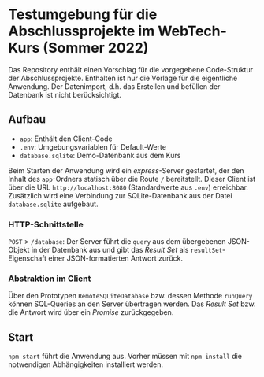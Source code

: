 # Testumgebung für die Abschlussprojekte im WebTech-Kurs (Sommer 2022)

Das Repository enthält einen Vorschlag für die vorgegebene Code-Struktur der Abschlussprojekte. Enthalten ist nur die Vorlage für die eigentliche Anwendung. Der Datenimport, d.h. das Erstellen und befüllen der Datenbank ist nicht berücksichtigt.

## Aufbau

- `app`: Enthält den Client-Code
- `.env`: Umgebungsvariablen für Default-Werte
- `database.sqlite`: Demo-Datenbank aus dem Kurs

Beim Starten der Anwendung wird ein _express_-Server gestartet, der den Inhalt des `app`-Ordners statisch über die Route `/` bereitstellt. Dieser Client ist über die URL `http://localhost:8080` (Standardwerte aus `.env`) erreichbar. Zusätzlich wird eine Verbindung zur SQLite-Datenbank aus der Datei `database.sqlite` aufgebaut. 

### HTTP-Schnittstelle

`POST` > `/database`: Der Server führt die `query` aus dem übergebenen JSON-Objekt in der Datenbank aus und gibt das _Result Set_ als `resultSet`-Eigenschaft einer JSON-formatierten Antwort zurück.

### Abstraktion im Client

Über den Prototypen `RemoteSQLiteDatabase` bzw. dessen Methode `runQuery` können SQL-Queries an den Server übertragen werden. Das _Result Set_ bzw. die Antwort wird über ein _Promise_ zurückgegeben.

## Start

`npm start` führt die Anwendung aus. Vorher müssen mit `npm install` die notwendigen Abhängigkeiten installiert werden.

